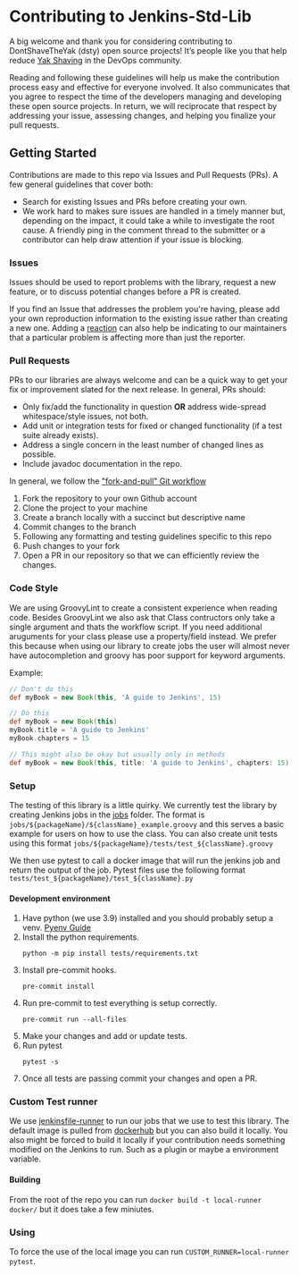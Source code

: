 # Contributing to Jenkins-Std-Lib

A big welcome and thank you for considering contributing to DontShaveTheYak (dsty) open source projects! It’s people like you that help reduce [Yak Shaving](https://seths.blog/2005/03/dont_shave_that/) in the DevOps community.

Reading and following these guidelines will help us make the contribution process easy and effective for everyone involved. It also communicates that you agree to respect the time of the developers managing and developing these open source projects. In return, we will reciprocate that respect by addressing your issue, assessing changes, and helping you finalize your pull requests.

## Getting Started

Contributions are made to this repo via Issues and Pull Requests (PRs). A few general guidelines that cover both:

- Search for existing Issues and PRs before creating your own.
- We work hard to makes sure issues are handled in a timely manner but, depending on the impact, it could take a while to investigate the root cause. A friendly ping in the comment thread to the submitter or a contributor can help draw attention if your issue is blocking.

### Issues

Issues should be used to report problems with the library, request a new feature, or to discuss potential changes before a PR is created.

If you find an Issue that addresses the problem you're having, please add your own reproduction information to the existing issue rather than creating a new one. Adding a [reaction](https://github.blog/2016-03-10-add-reactions-to-pull-requests-issues-and-comments/) can also help be indicating to our maintainers that a particular problem is affecting more than just the reporter.

### Pull Requests

PRs to our libraries are always welcome and can be a quick way to get your fix or improvement slated for the next release. In general, PRs should:

- Only fix/add the functionality in question **OR** address wide-spread whitespace/style issues, not both.
- Add unit or integration tests for fixed or changed functionality (if a test suite already exists).
- Address a single concern in the least number of changed lines as possible.
- Include javadoc documentation in the repo.

In general, we follow the ["fork-and-pull" Git workflow](https://github.com/susam/gitpr)

1. Fork the repository to your own Github account
2. Clone the project to your machine
3. Create a branch locally with a succinct but descriptive name
4. Commit changes to the branch
5. Following any formatting and testing guidelines specific to this repo
6. Push changes to your fork
7. Open a PR in our repository so that we can efficiently review the changes.

### Code Style
We are using GroovyLint to create a consistent experience when reading code. Besides GroovyLint we also ask that Class contructors only take a single argument and thats the workflow script. If you need additional aruguments for your class please use a property/field instead. We prefer this because when using our library to create jobs the user will almost never have autocompletion and groovy has poor support for keyword arguments.

Example:
```groovy
// Don't do this
def myBook = new Book(this, 'A guide to Jenkins', 15)

// Do this
def myBook = new Book(this)
myBook.title = 'A guide to Jenkins'
myBook.chapters = 15

// This might also be okay but usually only in methods
def myBook = new Book(this, title: 'A guide to Jenkins', chapters: 15)
```

### Setup
The testing of this library is a little quirky. We currently test the library by creating Jenkins jobs in the [jobs](./jobs) folder. The format is `jobs/${packageName}/${className}_example.groovy` and this serves a basic example for users on how to use the class. You can also create unit tests using this format `jobs/${packageName}/tests/test_${className}.groovy`

We then use pytest to call a docker image that will run the jenkins job and return the output of the job. Pytest files use the following format `tests/test_${packageName}/test_${className}.py`

#### Development environment
1. Have python (we use 3.9) installed and you should probably setup a venv. [Pyenv Guide](https://switowski.com/blog/pyenv)
2. Install the python requirements.
    ```
    python -m pip install tests/requirements.txt
    ```
3. Install pre-commit hooks.
    ```
    pre-commit install
    ```
4. Run pre-commit to test everything is setup correctly.
    ```
    pre-commit run --all-files
    ```
5. Make your changes and add or update tests.
6. Run pytest
    ```
    pytest -s
    ```
7. Once all tests are passing commit your changes and open a PR.

### Custom Test runner
We use [jenkinsfile-runner](https://github.com/jenkinsci/jenkinsfile-runner) to run our jobs that we use to test this library. The default image is pulled from [dockerhub](https://hub.docker.com/r/shadycuz/jenkins-std-lib) but you can also build it locally. You also might be forced to build it locally if your contribution needs something modified on the Jenkins to run. Such as a plugin or maybe a environment variable.

#### Building
From the root of the repo you can run `docker build -t local-runner docker/` but it does take a few miniutes.

### Using
To force the use of the local image you can run `CUSTOM_RUNNER=local-runner pytest`.
